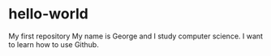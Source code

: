 # hello-world
My first repository
My name is George and I study computer science. I want to learn how to use Github.
